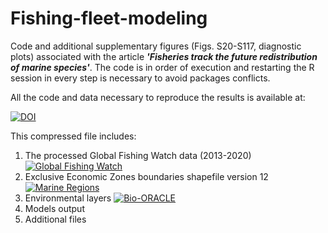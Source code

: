 # Fishing-fleet-modeling
Code and additional supplementary figures (Figs. S20-S117, diagnostic plots) associated with the article ***'Fisheries track the future redistribution of marine species'***. The code is in order of execution and  restarting the R session in every step is necessary to avoid packages conflicts.

All the code and data necessary to reproduce the results is available at: 

[![DOI](https://img.shields.io/badge/DOI-10.6084/m9.figshare.25907905-blue)](https://doi.org/10.6084/m9.figshare.25907905)

This compressed file includes:

1) The processed Global Fishing Watch data (2013-2020) [![Global Fishing Watch](https://img.shields.io/badge/Global%20Fishing%20Watch-Data%20Source-green)](https://globalfishingwatch.org/)
2) Exclusive Economic Zones boundaries shapefile version 12 [![Marine Regions](https://img.shields.io/badge/Marine%20Regions-EEZ%20Shapefile-orange)](https://marineregions.org/)
3) Environmental layers [![Bio-ORACLE](https://img.shields.io/badge/Bio--ORACLE-Environmental%20Layers-brightgreen)](https://www.bio-oracle.org/)
4) Models output
5) Additional files


